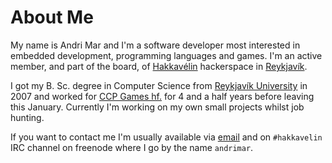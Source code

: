 # About Me #
My name is Andri Mar and I'm a software developer most interested in embedded development, programming languages and games. I'm an active member, and part of the board, of [Hakkavélin](http://www.hakkavelin.is "Reykjavík Hackerspace") hackerspace in [Reykjavík](http://en.wikipedia.org/wiki/Reykjavík).

I got my B. Sc. degree in Computer Science from [Reykjavík University](http://ru.is) in 2007 and worked for [CCP Games hf.](http://ccpgames.com) for 4 and a half years before leaving this January. Currently I'm working on my own small projects whilst job hunting.

If you want to contact me I'm usually available via [email](andri.m.jonsson@gmail.com) and on `#hakkavelin` IRC channel on freenode where I go by the name `andrimar`.

